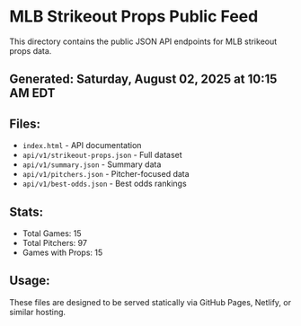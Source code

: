 # MLB Strikeout Props Public Feed

This directory contains the public JSON API endpoints for MLB strikeout props data.

## Generated: Saturday, August 02, 2025 at 10:15 AM EDT

## Files:
- `index.html` - API documentation
- `api/v1/strikeout-props.json` - Full dataset
- `api/v1/summary.json` - Summary data
- `api/v1/pitchers.json` - Pitcher-focused data  
- `api/v1/best-odds.json` - Best odds rankings

## Stats:
- Total Games: 15
- Total Pitchers: 97
- Games with Props: 15

## Usage:
These files are designed to be served statically via GitHub Pages, Netlify, or similar hosting.
